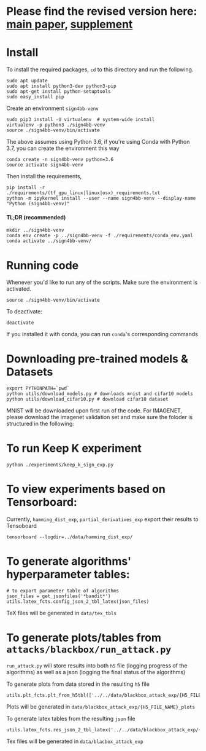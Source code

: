 # Please find the revised version here: [main paper](https://github.com/sign4bb/sign4bb/blob/master/paper/revised-manuscript.pdf), [supplement](https://github.com/sign4bb/sign4bb/blob/master/paper/revised-supplement.pdf)

# Install

To install the required packages, `cd` to this directory and run the following.
```
sudo apt update
sudo apt install python3-dev python3-pip
sudo apt-get install python-setuptools
sudo easy_install pip
```

Create an environment `sign4bb-venv` 
```
sudo pip3 install -U virtualenv  # system-wide install
virtualenv -p python3 ./sign4bb-venv
source ./sign4bb-venv/bin/activate
```
The above assumes using Python 3.6, if you're using Conda with Python 3.7, you can create the environment this way
```
conda create -n sign4bb-venv python=3.6
source activate sign4bb-venv
```
Then install the requirements,
```
pip install -r ./requirements/(tf_gpu_linux|linux|osx)_requirements.txt
python -m ipykernel install --user --name sign4bb-venv --display-name "Python (sign4bb-venv)"
```

#### TL;DR (recommended)
```
mkdir ../sign4bb-venv
conda env create -p ../sign4bb-venv -f ./requirements/conda_env.yaml
conda activate ../sign4bb-venv/
```

# Running code

Whenever you'd like to run any of the scripts. Make sure the environment is activated.
```
source ./sign4bb-venv/bin/activate
```

To deactivate:
```
deactivate
```

If you installed it with conda, you can run `conda`'s corresponding commands


# Downloading pre-trained models & Datasets

```
export PYTHONPATH=`pwd`
python utils/download_models.py # downloads mnist and cifar10 models
python utils/download_cifar10.py # download cifar10 dataset
```
MNIST will be downloaded upon first run of the code. 
For IMAGENET, please download the imagenet validation set and make sure the foloder is structured in the following:

# To run Keep K experiment

```
python ./experiments/keep_k_sign_exp.py
```

# To view experiments based on Tensorboard:
Currently, `hamming_dist_exp`, `partial_derivatives_exp` export their results to Tensoboard

```
tensorboard --logdir=../data/hamming_dist_exp/
```

# To generate algorithms' hyperparameter tables:

```
# to export parameter table of algorithms
json_files = get_jsonfiles('*bandit*')
utils.latex_fcts.config_json_2_tbl_latex(json_files)
```

TeX files will be generated in `data/tex_tbls`

# To generate plots/tables from `attacks/blackbox/run_attack.py`

`run_attack.py` will store results into both `h5` file (logging progress of the algorithms) as well as a json (logging the final status of the algorithms)

To generate plots from data stored in the resulting `h5` file

```
utils.plt_fcts.plt_from_h5tbl(['../../data/blackbox_attack_exp/{H5_FILE_NAME}.h5'])
```

Plots will be generated in `data/blackbox_attack_exp/{H5_FILE_NAME}_plots`

To generate latex tables from the resulting `json` file
```
utils.latex_fcts.res_json_2_tbl_latex('../../data/blackbox_attack_exp/{JSON_FILE_NAME}.json')
```

Tex files will be generated in `data/blacbox_attack_exp`
